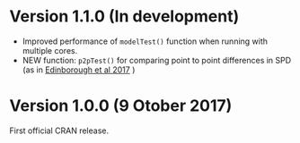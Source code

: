 
# Version 1.1.0 (In development)
* Improved performance of `modelTest()` function when running with multiple cores.
* NEW function: `p2pTest()` for comparing point to point differences in SPD (as in [Edinborough et al 2017](http://dx.doi.org/10.1073/pnas.1713012114)
)


# Version 1.0.0 (9 Otober 2017)
First official CRAN release. 
